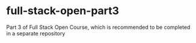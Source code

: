 # full-stack-open-part3
Part 3 of Full Stack Open Course, which is recommended to be completed in a separate repository

